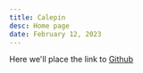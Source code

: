```yaml
---
title: Calepin
desc: Home page
date: February 12, 2023  
--- 
```


Here we'll place the link to [Github](https://github.com/AndiKod/calepin) 
